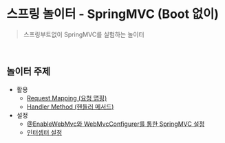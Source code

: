 # 스프링 놀이터 - SpringMVC (Boot 없이)
> 스프링부트없이 SpringMVC를 실험하는 놀이터

<br>

## 놀이터 주제
- 활용
    - [Request Mapping (요청 맵핑)](https://github.com/binghe819/spring-learning-sandbox/tree/mvc-request-mapping)
    - [Handler Method (핸들러 메서드)](https://github.com/binghe819/spring-learning-sandbox/tree/mvc-handler-method)
- 설정
    - [@EnableWebMvc와 WebMvcConfigurer를 통한 SpringMVC 설정](https://github.com/binghe819/spring-learning-sandbox/tree/mvc-setting-enablewebmvc)
    - [인터셉터 설정](https://github.com/binghe819/spring-learning-sandbox/tree/mvc-setting-interceptor)

